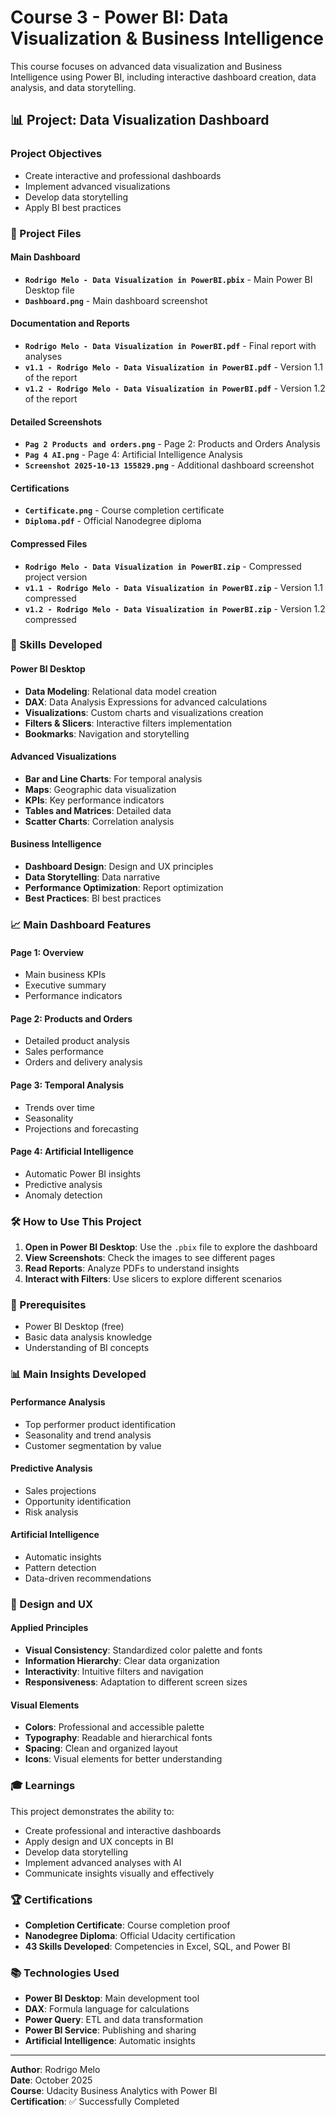 # Course 3 - Power BI: Data Visualization & Business Intelligence

This course focuses on advanced data visualization and Business Intelligence using Power BI, including interactive dashboard creation, data analysis, and data storytelling.

## 📊 Project: Data Visualization Dashboard

### Project Objectives
- Create interactive and professional dashboards
- Implement advanced visualizations
- Develop data storytelling
- Apply BI best practices

### 📁 Project Files

#### Main Dashboard
- **`Rodrigo Melo - Data Visualization in PowerBI.pbix`** - Main Power BI Desktop file
- **`Dashboard.png`** - Main dashboard screenshot

#### Documentation and Reports
- **`Rodrigo Melo - Data Visualization in PowerBI.pdf`** - Final report with analyses
- **`v1.1 - Rodrigo Melo - Data Visualization in PowerBI.pdf`** - Version 1.1 of the report
- **`v1.2 - Rodrigo Melo - Data Visualization in PowerBI.pdf`** - Version 1.2 of the report

#### Detailed Screenshots
- **`Pag 2 Products and orders.png`** - Page 2: Products and Orders Analysis
- **`Pag 4 AI.png`** - Page 4: Artificial Intelligence Analysis
- **`Screenshot 2025-10-13 155829.png`** - Additional dashboard screenshot

#### Certifications
- **`Certificate.png`** - Course completion certificate
- **`Diploma.pdf`** - Official Nanodegree diploma

#### Compressed Files
- **`Rodrigo Melo - Data Visualization in PowerBI.zip`** - Compressed project version
- **`v1.1 - Rodrigo Melo - Data Visualization in PowerBI.zip`** - Version 1.1 compressed
- **`v1.2 - Rodrigo Melo - Data Visualization in PowerBI.zip`** - Version 1.2 compressed

### 🎯 Skills Developed

#### Power BI Desktop
- **Data Modeling**: Relational data model creation
- **DAX**: Data Analysis Expressions for advanced calculations
- **Visualizations**: Custom charts and visualizations creation
- **Filters & Slicers**: Interactive filters implementation
- **Bookmarks**: Navigation and storytelling

#### Advanced Visualizations
- **Bar and Line Charts**: For temporal analysis
- **Maps**: Geographic data visualization
- **KPIs**: Key performance indicators
- **Tables and Matrices**: Detailed data
- **Scatter Charts**: Correlation analysis

#### Business Intelligence
- **Dashboard Design**: Design and UX principles
- **Data Storytelling**: Data narrative
- **Performance Optimization**: Report optimization
- **Best Practices**: BI best practices

### 📈 Main Dashboard Features

#### Page 1: Overview
- Main business KPIs
- Executive summary
- Performance indicators

#### Page 2: Products and Orders
- Detailed product analysis
- Sales performance
- Orders and delivery analysis

#### Page 3: Temporal Analysis
- Trends over time
- Seasonality
- Projections and forecasting

#### Page 4: Artificial Intelligence
- Automatic Power BI insights
- Predictive analysis
- Anomaly detection

### 🛠️ How to Use This Project

1. **Open in Power BI Desktop**: Use the `.pbix` file to explore the dashboard
2. **View Screenshots**: Check the images to see different pages
3. **Read Reports**: Analyze PDFs to understand insights
4. **Interact with Filters**: Use slicers to explore different scenarios

### 🔧 Prerequisites

- Power BI Desktop (free)
- Basic data analysis knowledge
- Understanding of BI concepts

### 📊 Main Insights Developed

#### Performance Analysis
- Top performer product identification
- Seasonality and trend analysis
- Customer segmentation by value

#### Predictive Analysis
- Sales projections
- Opportunity identification
- Risk analysis

#### Artificial Intelligence
- Automatic insights
- Pattern detection
- Data-driven recommendations

### 🎨 Design and UX

#### Applied Principles
- **Visual Consistency**: Standardized color palette and fonts
- **Information Hierarchy**: Clear data organization
- **Interactivity**: Intuitive filters and navigation
- **Responsiveness**: Adaptation to different screen sizes

#### Visual Elements
- **Colors**: Professional and accessible palette
- **Typography**: Readable and hierarchical fonts
- **Spacing**: Clean and organized layout
- **Icons**: Visual elements for better understanding

### 🎓 Learnings

This project demonstrates the ability to:
- Create professional and interactive dashboards
- Apply design and UX concepts in BI
- Develop data storytelling
- Implement advanced analyses with AI
- Communicate insights visually and effectively

### 🏆 Certifications

- **Completion Certificate**: Course completion proof
- **Nanodegree Diploma**: Official Udacity certification
- **43 Skills Developed**: Competencies in Excel, SQL, and Power BI

### 📚 Technologies Used

- **Power BI Desktop**: Main development tool
- **DAX**: Formula language for calculations
- **Power Query**: ETL and data transformation
- **Power BI Service**: Publishing and sharing
- **Artificial Intelligence**: Automatic insights

---

**Author**: Rodrigo Melo  
**Date**: October 2025  
**Course**: Udacity Business Analytics with Power BI  
**Certification**: ✅ Successfully Completed
